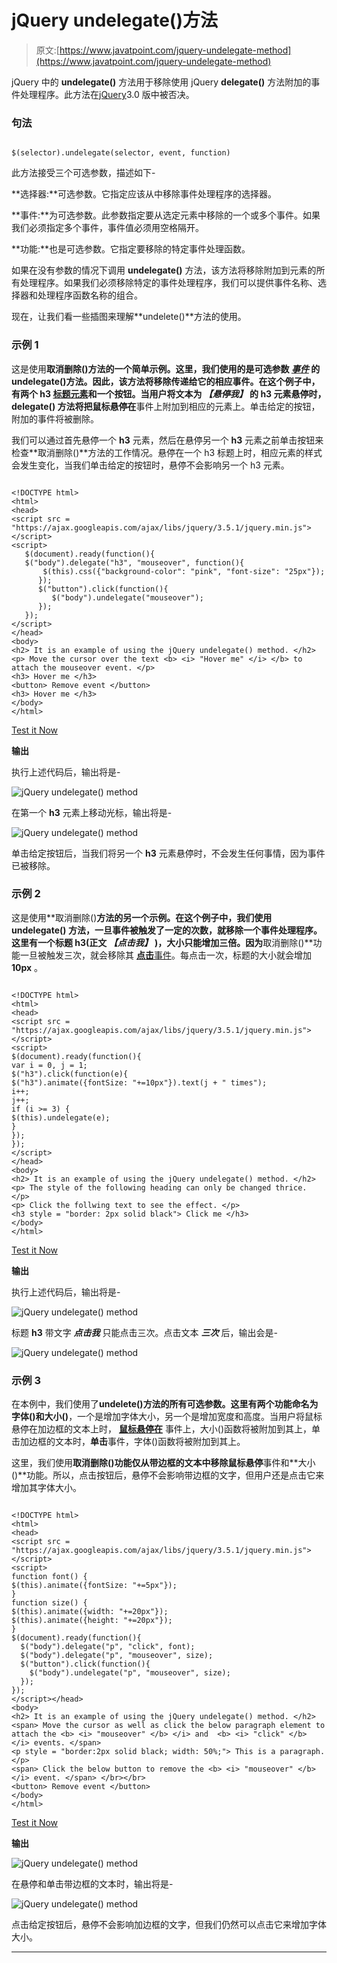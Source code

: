 # jQuery undelegate()方法

> 原文:[https://www.javatpoint.com/jquery-undelegate-method](https://www.javatpoint.com/jquery-undelegate-method)

jQuery 中的 **undelegate()** 方法用于移除使用 jQuery **delegate()** 方法附加的事件处理程序。此方法在[jQuery](https://www.javatpoint.com/jquery-tutorial)3.0 版中被否决。

### 句法

```

$(selector).undelegate(selector, event, function)

```

此方法接受三个可选参数，描述如下-

**选择器:**可选参数。它指定应该从中移除事件处理程序的选择器。

**事件:**为可选参数。此参数指定要从选定元素中移除的一个或多个事件。如果我们必须指定多个事件，事件值必须用空格隔开。

**功能:**也是可选参数。它指定要移除的特定事件处理函数。

如果在没有参数的情况下调用 **undelegate()** 方法，该方法将移除附加到元素的所有处理程序。如果我们必须移除特定的事件处理程序，我们可以提供事件名称、选择器和处理程序函数名称的组合。

现在，让我们看一些插图来理解**undelete()**方法的使用。

### 示例 1

这是使用**取消删除()**方法的一个简单示例。这里，我们使用的是可选参数 ***[事件](https://www.javatpoint.com/jquery-events)*** 的 undelegate()方法。因此，该方法将移除传递给它的相应事件。在这个例子中，有两个 **h3** [标题元素](https://www.javatpoint.com/html-heading)和一个按钮。当用户将文本为 ***【悬停我】*** 的 **h3** 元素悬停时， **delegate()** 方法将把**鼠标悬停在**事件上附加到相应的元素上。单击给定的按钮，附加的事件将被删除。

我们可以通过首先悬停一个 **h3** 元素，然后在悬停另一个 **h3** 元素之前单击按钮来检查**取消删除()**方法的工作情况。悬停在一个 h3 标题上时，相应元素的样式会发生变化，当我们单击给定的按钮时，悬停不会影响另一个 h3 元素。

```

<!DOCTYPE html>
<html>
<head>
<script src = "https://ajax.googleapis.com/ajax/libs/jquery/3.5.1/jquery.min.js"> </script>
<script>
   $(document).ready(function(){
   $("body").delegate("h3", "mouseover", function(){
	   $(this).css({"background-color": "pink", "font-size": "25px"});
      });
      $("button").click(function(){
         $("body").undelegate("mouseover");
      });
   });
</script>
</head>
<body>
<h2> It is an example of using the jQuery undelegate() method. </h2>
<p> Move the cursor over the text <b> <i> "Hover me" </i> </b> to attach the mouseover event. </p>
<h3> Hover me </h3>
<button> Remove event </button>
<h3> Hover me </h3>
</body>
</html>

```

[Test it Now](https://www.javatpoint.com/oprweb/test.jsp?filename=jquery-undelegate-method1)

**输出**

执行上述代码后，输出将是-

![jQuery undelegate() method](img/c28c22af9a644dc615636e13e3bd2e5d.png)

在第一个 **h3** 元素上移动光标，输出将是-

![jQuery undelegate() method](img/d9c3cec82d2c9870d1da1cb73f866b7b.png)

单击给定按钮后，当我们将另一个 **h3** 元素悬停时，不会发生任何事情，因为事件已被移除。

### 示例 2

这是使用**取消删除()**方法的另一个示例。在这个例子中，我们使用 **undelegate()** 方法，一旦事件被触发了一定的次数，就移除一个事件处理程序。这里有一个标题 h3(正文 ***【点击我】*** )，大小只能增加三倍。因为**取消删除()**功能一旦被触发三次，就会移除其 [**点击**事件](https://www.javatpoint.com/jquery-click)。每点击一次，标题的大小就会增加 **10px** 。

```

<!DOCTYPE html>
<html>
<head>
<script src = "https://ajax.googleapis.com/ajax/libs/jquery/3.5.1/jquery.min.js"> </script>
<script>
$(document).ready(function(){
var i = 0, j = 1;
$("h3").click(function(e){
$("h3").animate({fontSize: "+=10px"}).text(j + " times");
i++;
j++;
if (i >= 3) {
$(this).undelegate(e);
}
});
});
</script>
</head>
<body>
<h2> It is an example of using the jQuery undelegate() method. </h2>
<p> The style of the following heading can only be changed thrice. </p>
<p> Click the follwing text to see the effect. </p>
<h3 style = "border: 2px solid black"> Click me </h3>
</body>
</html>

```

[Test it Now](https://www.javatpoint.com/oprweb/test.jsp?filename=jquery-undelegate-method2)

**输出**

执行上述代码后，输出将是-

![jQuery undelegate() method](img/0cbf7674d3629dab19cb2db69eb9fb35.png)

标题 **h3** 带文字 ***点击我*** 只能点击三次。点击文本 ***三次*** 后，输出会是-

![jQuery undelegate() method](img/60890f6b4959138817d9179646fc4982.png)

### 示例 3

在本例中，我们使用了**undelete()**方法的所有可选参数。这里有两个功能命名为**字体()**和**大小()**，一个是增加字体大小，另一个是增加宽度和高度。当用户将鼠标悬停在加边框的文本上时， [**鼠标悬停在**](https://www.javatpoint.com/jquery-mouseover) 事件上，大小()函数将被附加到其上，单击加边框的文本时，**单击**事件，字体()函数将被附加到其上。

这里，我们使用**取消删除()**功能仅从带边框的文本中移除**鼠标悬停**事件和**大小()**功能。所以，点击按钮后，悬停不会影响带边框的文字，但用户还是点击它来增加其字体大小。

```

<!DOCTYPE html>
<html>
<head>
<script src = "https://ajax.googleapis.com/ajax/libs/jquery/3.5.1/jquery.min.js"> </script>
<script>
function font() {
$(this).animate({fontSize: "+=5px"});
}
function size() {
$(this).animate({width: "+=20px"});
$(this).animate({height: "+=20px"});
}
$(document).ready(function(){
  $("body").delegate("p", "click", font);
  $("body").delegate("p", "mouseover", size);
  $("button").click(function(){
    $("body").undelegate("p", "mouseover", size);
  });
});
</script></head>
<body>
<h2> It is an example of using the jQuery undelegate() method. </h2>
<span> Move the cursor as well as click the below paragraph element to attach the <b> <i> "mouseover" </b> </i> and  <b> <i> "click" </b> </i> events. </span>
<p style = "border:2px solid black; width: 50%;"> This is a paragraph. </p>
<span> Click the below button to remove the <b> <i> "mouseover" </b> </i> event. </span> </br></br>
<button> Remove event </button>
</body>
</html>

```

[Test it Now](https://www.javatpoint.com/oprweb/test.jsp?filename=jquery-undelegate-method3)

**输出**

![jQuery undelegate() method](img/598ac41420cd6ad58bd0cdc099b9549c.png)

在悬停和单击带边框的文本时，输出将是-

![jQuery undelegate() method](img/1921832d086174c48983fed195f8f205.png)

点击给定按钮后，悬停不会影响加边框的文字，但我们仍然可以点击它来增加字体大小。

* * *